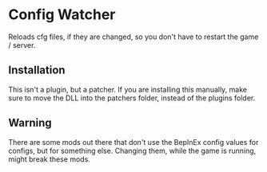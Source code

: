 # Config Watcher

Reloads cfg files, if they are changed, so you don't have to restart the game / server.

## Installation

This isn't a plugin, but a patcher. If you are installing this manually, make sure to move the DLL into the patchers folder, instead of the plugins folder.

## Warning

There are some mods out there that don't use the BepInEx config values for configs, but for something else. Changing them, while the game is running, might break these mods.